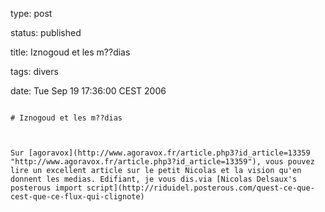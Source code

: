 type: post
status: published
title: Iznogoud et les m??dias
tags: divers
date: Tue Sep 19 17:36:00 CEST 2006
~~~~~~
# Iznogoud et les m??dias

Sur [agoravox](http://www.agoravox.fr/article.php3?id_article=13359 "http://www.agoravox.fr/article.php3?id_article=13359"), vous pouvez lire un excellent article sur le petit Nicolas et la vision qu'en donnent les medias. Edifiant, je vous dis.via [Nicolas Delsaux's posterous import script](http://riduidel.posterous.com/quest-ce-que-cest-que-ce-flux-qui-clignote)